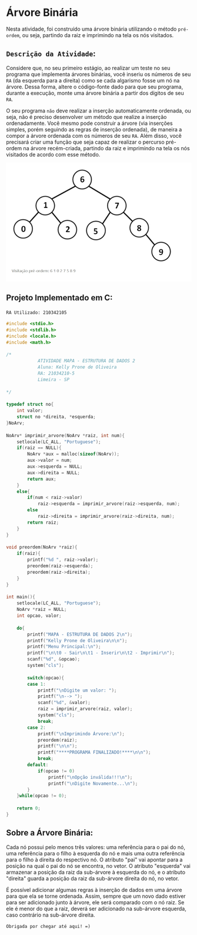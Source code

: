 # Árvore Binária

Nesta atividade, foi construído uma árvore binária utilizando o método `pré-ordem`, ou seja, partindo da raiz e imprimindo na tela os nós visitados.

## `Descrição da Atividade`:
Considere que, no seu primeiro estágio, ao realizar um teste no seu programa que implementa árvores binárias, você inseriu os números de seu `RA` (da esquerda para a direita) como se cada algarismo fosse um nó na árvore. Dessa forma, altere o código-fonte dado para que seu programa, durante a execução, monte uma árvore binária a partir dos dígitos de seu `RA`. 

O seu programa `não` deve realizar a inserção automaticamente ordenada, ou seja, não é preciso desenvolver um método que realize a inserção ordenadamente. Você mesmo pode construir a árvore (via inserções simples, porém seguindo as regras de inserção ordenada), de maneira a compor a árvore ordenada com os números de seu `RA`. 
Além disso, você precisará criar uma função que seja capaz de realizar o percurso pré-ordem na árvore recém-criada, partindo da raiz e imprimindo na tela os nós visitados de acordo com esse método.

<img src="img/pre-ordem.jpg" alt="arvore-binaria"/>

## Projeto Implementado em C:
`RA Utilizado: 210342105`

```c
#include <stdio.h>
#include <stdlib.h>
#include <locale.h>
#include <math.h>

/*
            ATIVIDADE MAPA - ESTRUTURA DE DADOS 2
            Aluna: Kelly Prone de Oliveira
            RA: 21034210-5
            Limeira - SP

*/

typedef struct no{
    int valor;
    struct no *direita, *esquerda;
}NoArv;

NoArv* imprimir_arvore(NoArv *raiz, int num){
    setlocale(LC_ALL, "Portuguese");
    if(raiz == NULL){
        NoArv *aux = malloc(sizeof(NoArv));
        aux->valor = num;
        aux->esquerda = NULL;
        aux->direita = NULL;
        return aux;
    }
    else{
        if(num < raiz->valor)
            raiz->esquerda = imprimir_arvore(raiz->esquerda, num);
        else
            raiz->direita = imprimir_arvore(raiz->direita, num);
        return raiz;
    }
}

void preordem(NoArv *raiz){
    if(raiz){
        printf("%d ", raiz->valor);
        preordem(raiz->esquerda);
        preordem(raiz->direita);
    }
}

int main(){
	setlocale(LC_ALL, "Portuguese");
    NoArv *raiz = NULL;
    int opcao, valor;

    do{
    	printf("MAPA - ESTRUTURA DE DADOS 2\n");
    	printf("Kelly Prone de Oliveira\n\n");
    	printf("Menu Principal:\n");
        printf("\n\t0 - Sair\n\t1 - Inserir\n\t2 - Imprimir\n");
        scanf("%d", &opcao);
        system("cls");

        switch(opcao){
        case 1:
            printf("\nDigite um valor: ");
            printf("\n--> ");
            scanf("%d", &valor);
            raiz = imprimir_arvore(raiz, valor);
            system("cls");
            break;
        case 2:
            printf("\nImprimindo Árvore:\n");
            preordem(raiz);
            printf("\n\n");
            printf("****PROGRAMA FINALIZADO!****\n\n");  
            break;
        default:
            if(opcao != 0)
                printf("\nOpção inválida!!!\n");
                printf("\nDigite Novamente...\n");
        }
    }while(opcao != 0);
    
    return 0;
}

```

## Sobre a Árvore Binária:
Cada nó possui pelo menos três valores: uma referência para o pai do nó, uma referência para o filho à esquerda do nó e mais uma outra referência para o filho à direita do respectivo nó. O atributo "pai" vai apontar para a posição na qual o pai do nó se encontra, no vetor. O atributo "esquerda" vai armazenar a posição da raiz da sub-árvore à esquerda do nó, e o atributo "direita" guarda a posição da raiz da sub-árvore direita do nó, no vetor. 

É possível adicionar algumas regras à inserção de dados em uma árvore para que ela se torne ordenada. Assim, sempre que um novo dado estiver para ser adicionado junto à árvore, ele será comparado com o nó raiz. Se ele é menor do que a raiz, deverá ser adicionado na sub-árvore esquerda, caso contrário na sub-árvore direita.

```
Obrigada por chegar até aqui! =)
```

